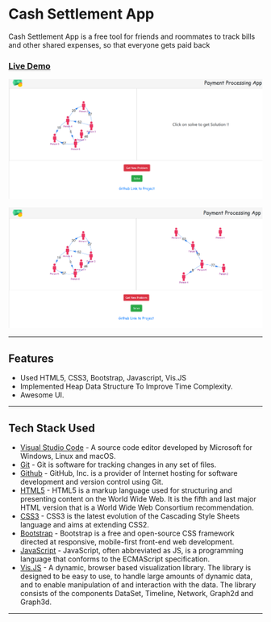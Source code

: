 # Cash Settlement App

Cash Settlement App is a free tool for friends and roommates to track bills and other shared expenses, so that everyone gets paid back <br>

### [Live Demo](https://simplify-payment-processing.netlify.app/)

![screenshot](images/screenshot_1.PNG)

![screenshot](images/screenshot_2.PNG)

---

## Features

- Used HTML5, CSS3, Bootstrap, Javascript, Vis.JS
- Implemented Heap Data Structure To Improve Time Complexity.
- Awesome UI.

---

## Tech Stack Used

- [Visual Studio Code](https://code.visualstudio.com/) - A source code editor developed by Microsoft for Windows, Linux and macOS.
- [Git](https://git-scm.com/) - Git is software for tracking changes in any set of files.
- [Github](https://github.com/) - GitHub, Inc. is a provider of Internet hosting for software development and version control using Git.
- [HTML5](https://en.wikipedia.org/wiki/HTML5) - HTML5 is a markup language used for structuring and presenting content on the World Wide Web. It is the fifth and last major HTML version that is a World Wide Web Consortium recommendation.
- [CSS3](https://en.wikipedia.org/wiki/CSS) - CSS3 is the latest evolution of the Cascading Style Sheets language and aims at extending CSS2.
- [Bootstrap](https://getbootstrap.com/) - Bootstrap is a free and open-source CSS framework directed at responsive, mobile-first front-end web development.
- [JavaScript](https://www.javascript.com/) - JavaScript, often abbreviated as JS, is a programming language that conforms to the ECMAScript specification.
- [Vis.JS](https://visjs.org/) - A dynamic, browser based visualization library. The library is designed to be easy to use, to handle large amounts of dynamic data, and to enable manipulation of and interaction with the data. The library consists of the components DataSet, Timeline, Network, Graph2d and Graph3d.

---
